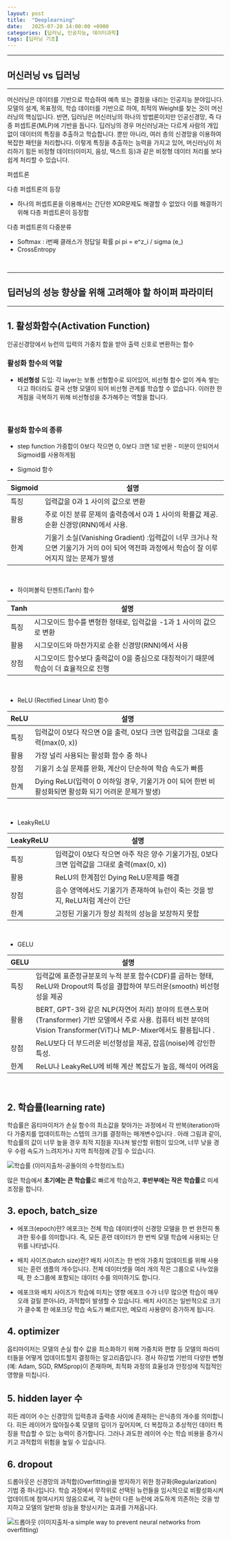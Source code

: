 ```yaml
---
layout: post
title:  "Deeplearning"
date:   2025-07-28 14:00:00 +0900
categories: [딥러닝, 인공지능, 데이터과학]
tags: [딥러닝 기초]
---
```


------
## 머신러닝 vs 딥러닝
---

머신러닝은 데이터를 기반으로 학습하여 예측 또는 결정을 내리는 인공지능 분야입니다. 모델의 설계, 목표정의, 학습 데이터를 기반으로 하여, 최적의 Weight를 찾는 것이 머신러닝의 핵심입니다.
반면, 딥러닝은 머신러닝의 하나의 방법론이지만 인공신경망, 즉 다중 퍼셉트론(MLP)에 기반을 둡니다. 딥러닝의 경우 머신러닝과는 다르게 사람의 개입없이 데이터의 특징을 추출하고 학습합니다. 뿐만 아니라, 여러 층의 신경망을 이용하여 복잡한 패턴을 처리합니다.
이렇게 특징을 추출하는 능력을 가지고 있어, 머신러닝이 처리하기 힘든 비정형 데이터(이미지, 음성, 텍스트 등)과 같은 비정형 데이터 처리를 보다 쉽게 처리할 수 있습니다.

퍼셉트론 


다층 퍼셉트론의 등장 
- 하나의 퍼셉트론을 이용해서는 간단한 XOR문제도 해결할 수 없었다 이를 해결하기 위해 다층 퍼셉트론이 등장함

다층 퍼셉트론의 다중분류
- Softmax : i번째 클래스가 정답일 확률 pi  pi = e^z_i / sigma (e_)
- CrossEntropy

<br>

----
## 딥러닝의 성능 향상을 위해 고려해야 할 하이퍼 파라미터
---

## 1. 활성화함수(Activation Function)
인공신경망에서 뉴런의 입력의 가중치 합을 받아 출력 신호로 변환하는 함수
<br>

### 활성화 함수의 역할
- **비선형성** 도입: 각 layer는 보통 선형함수로 되어있어, 비선형 함수 없이 계속 쌓는다고 하더라도 결국 선형 모델이 되어 비선형 관계를 학습할 수 없습니다. 이러한 한계점을 극복하기 위해 비선형성을 추가해주는 역할을 합니다.
<br>

### 활성화 함수의 종류

- step function
가중합이 0보다 작으면 0, 0보다 크면 1로 반환 - 미분이 안되어서 Sigmoid를 사용하게됨

- Sigmoid 함수

| Sigmoid | 설명                                                                                                                                                                               |
|---------|----------------------------------------------------------------------------------------------------------------------------------------------------------------------------------|
| 특징      | 입력값을 0과 1 사이의 값으로 변환                                                                                                                                                             |
| 활용      | 주로 이진 분류 문제의 출력층에서 0과 1 사이의 확률값 제공. 순환 신경망(RNN)에서 사용.                                                                                                                            | 
| 한계     | 기울기 소실(Vanishing Gradient) :입력값이 너무 크거나 작으면 기울기가 거의 0이 되어 역전파 과정에서 학습이 잘 이루어지지 않는 문제가 발생 | 

<br>

- 하이퍼볼릭 탄젠트(Tanh) 함수

| Tanh | 설명                                                   |
|------|------------------------------------------------------|
| 특징   | 시그모이드 함수를 변형한 형태로, 입력값을 -1과 1 사이의 값으로 변환       |
| 활용   | 시그모이드와 마찬가지로 순환 신경망(RNN)에서 사용                 |
| 장점   | 시그모이드 함수보다 출력값이 0을 중심으로 대칭적이기 때문에 학습이 더 효율적으로 진행 |

<br>

- ReLU (Rectified Linear Unit) 함수

| ReLU | 설명                                                               |
|-----|------------------------------------------------------------------|
| 특징  | 입력값이 0보다 작으면 0을 출력, 0보다 크면 입력값을 그대로 출력(max(0, x))                |
| 활용  | 가장 널리 사용되는 활성화 함수 중 하나                                           | 
| 장점  | 기울기 소실 문제를 완화, 계산이 단순하여 학습 속도가 빠름                                |
| 한계 | Dying ReLU(입력이 0 이하일 경우, 기울기가 0이 되어 한번 비활성화되면 활성화 되기 어려운 문제가 발생) |

<br>

- LeakyReLU

| LeakyReLU | 설명                                                         |
|-----------|------------------------------------------------------------|
| 특징        | 입력값이 0보다 작으면 아주 작은 양수 기울기가짐, 0보다 크면 입력값을 그대로 출력(max(0, x)) |
| 활용        | ReLU의 한계점인 Dying ReLU문제를 해결                                |
| 장점        | 음수 영역에서도 기울기가 존재하여 뉴런이 죽는 것을 방지, ReLU처럼 계산이 간단             |
| 한계       | 고정된 기울기가 항상 최적의 성능을 보장하지 못함                                |

<br>

- GELU

| GELU | 설명                                                                                                                                 |
|------|------------------------------------------------------------------------------------------------------------------------------------|
| 특징   | 입력값에 표준정규분포의 누적 분포 함수(CDF)를 곱하는 형태, ReLU와 Dropout의 특성을 결합하여 부드러운(smooth) 비선형성을 제공                                       |
| 활용   | BERT, GPT-3와 같은 NLP(자연어 처리) 분야의 트랜스포머(Transformer) 기반 모델에서 주로 사용. 컴퓨터 비전 분야의 Vision Transformer(ViT)나 MLP-Mixer에서도 활용됩니다 . |
| 장점   | ReLU보다 더 부드러운 비선형성을 제공, 잡음(noise)에 강인한 특성.                                                             |
| 한계  | ReLU나 LeakyReLU에 비해 계산 복잡도가 높음, 해석이 어려움                                                                                            |

<br>

## 2. 학습률(learning rate)
학습률은 옵티마이저가 손실 함수의 최소값을 찾아가는 과정에서 각 반복(iteration)마다 가중치를 업데이트하는 스텝의 크기를 결정하는 매개변수입니다 .
아래 그림과 같이, 학습률의 값이 너무 높을 경우 최적 지점을 지나쳐 발산할 위험이 있으며, 너무 낮을 경우 수렴 속도가 느려지거나 지역 최적점에 갇힐 수 있습니다.

![학습률](/assets/images/proper-step-size.png)
(이미지출처-공돌이의 수학정리노트)

많은 학습에서 **초기에는 큰 학습률**로 빠르게 학습하고, **후반부에는 작은 학습률**로 미세 조정을 합니다.

## 3. epoch, batch_size
- 에포크(epoch)란?
에포크는 전체 학습 데이터셋이 신경망 모델을 한 번 완전히 통과한 횟수를 의미합니다. 즉, 모든 훈련 데이터가 한 번씩 모델 학습에 사용되는 단위를 나타냅니다.   

- 배치 사이즈(batch size)란?
배치 사이즈는 한 번의 가중치 업데이트를 위해 사용되는 훈련 샘플의 개수입니다. 전체 데이터셋을 여러 개의 작은 그룹으로 나누었을 때, 한 소그룹에 포함되는 데이터 수를 의미하기도 합니다. 

- 에포크와 배치 사이즈가 학습에 미치는 영향
에포크 수가 너무 많으면 학습이 매우 오래 걸릴 뿐아니라, 과적합이 발생할 수 있습니다.
배치 사이즈는 일반적으로 크기가 클수록 한 에포크당 학습 속도가 빠르지만, 메모리 사용량이 증가하게 됩니다.

## 4. optimizer
옵티마이저는 모델의 손실 함수 값을 최소화하기 위해 가중치와 편향 등 모델의 파라미터들을 어떻게 업데이트할지 결정하는 알고리즘입니다. 경사 하강법 기반의 다양한 변형(예: Adam, SGD, RMSprop)이 존재하며, 최적화 과정의 효율성과 안정성에 직접적인 영향을 미칩니다.  

## 5. hidden layer 수
히든 레이어 수는 신경망의 입력층과 출력층 사이에 존재하는 은닉층의 개수를 의미합니다. 히든 레이어가 많아질수록 모델의 깊이가 깊어지며, 더 복잡하고 추상적인 데이터 특징을 학습할 수 있는 능력이 증가합니다. 그러나 과도한 레이어 수는 학습 비용을 증가시키고 과적합의 위험을 높일 수 있습니다.

## 6. dropout
드롭아웃은 신경망의 과적합(Overfitting)을 방지하기 위한 정규화(Regularization) 기법 중 하나입니다. 학습 과정에서 무작위로 선택된 뉴런들을 임시적으로 비활성화시켜 업데이트에 참여시키지 않음으로써, 각 뉴런이 다른 뉴런에 과도하게 의존하는 것을 방지하고 모델의 일반화 성능을 향상시키는 효과를 가져옵니다.

![드롭아웃](/assets/images/dropout.png)
(이미지출처-a simple way to prevent neural networks from overfitting)

